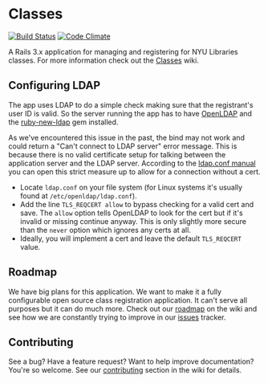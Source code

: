 # Classes

[![Build Status](https://travis-ci.org/NYULibraries/classes.png)](https://travis-ci.org/NYULibraries/classes)
[![Code Climate](https://codeclimate.com/github/NYULibraries/classes.png)](https://codeclimate.com/github/NYULibraries/classes)

A Rails 3.x application for managing and registering for NYU Libraries classes. For more information check out the [Classes](http://github.com/NYULibraries/classes/wiki) wiki.

## Configuring LDAP

The app uses LDAP to do a simple check making sure that the registrant's user ID is valid. So the server running the app has to have [OpenLDAP](http://www.openldap.org/) and the [ruby-new-ldap](https://github.com/ruby-ldap/ruby-net-ldap) gem installed. 

As we've encountered this issue in the past, the bind may not work and could return a "Can't connect to LDAP server" error message. This is because there is no valid certificate setup for talking between the application server and the LDAP server. According to the [ldap.conf manual](http://linux.die.net/man/5/ldap.conf) you can open this strict measure up to allow for a connection without a cert. 

* Locate `ldap.conf` on your file system (for Linux systems it's usually found at `/etc/openldap/ldap.conf`).
* Add the line `TLS_REQCERT allow` to bypass checking for a valid cert and save. The `allow` option tells OpenLDAP to look for the cert but if it's invalid or missing continue anyway. This is only slightly more secure than the `never` option which ignores any certs at all.
* Ideally, you will implement a cert and leave the default `TLS_REQCERT` value.

## Roadmap
We have big plans for this application. We want to make it a fully configurable open source class registration application. It can't serve all purposes but it can do much more. Check out our [roadmap](http://github.com/NYULibraries/classes/wiki/Roadmap) on the wiki and see how we are constantly trying to improve in our [issues](http://github.com/NYULibraries/classes/issues) tracker.

## Contributing
See a bug? Have a feature request? Want to help improve documentation? You're so welcome. See our [contributing](http://github.com/NYULibraries/classes/wiki/Contributing) section in the wiki for details.

